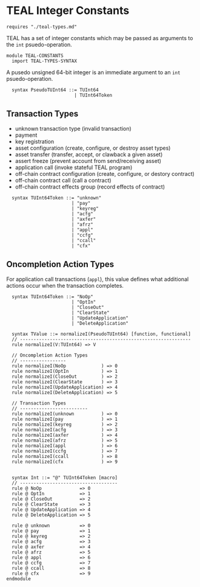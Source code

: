 TEAL Integer Constants
======================

```k
requires "./teal-types.md"
```

TEAL has a set of integer constants which may be passed as arguments to the
`int` psuedo-operation.

```k
module TEAL-CONSTANTS
  import TEAL-TYPES-SYNTAX
```

A pusedo unsigned 64-bit integer is an immediate argument to an `int`
psuedo-operation.

```k
  syntax PseudoTUInt64 ::= TUInt64
                         | TUInt64Token
```

Transaction Types
-----------------

- unknown transaction type (invalid transaction)
- payment
- key registration
- asset configuration (create, configure, or destroy asset types)
- asset transfer (transfer, accept, or clawback a given asset)
- assert freeze (prevent account from send/receiving asset)
- application call (invoke stateful TEAL program)
- off-chain contract configuration (create, configure, or destory contract)
- off-chain contract call (call a contract)
- off-chain contract effects group (record effects of contract)

```k
  syntax TUInt64Token ::= "unknown"
                        | "pay"
                        | "keyreg"
                        | "acfg"
                        | "axfer"
                        | "afrz"
                        | "appl"
                        | "ccfg"
                        | "ccall"
                        | "cfx"
```

Oncompletion Action Types
-------------------------

For application call transactions (`appl`), this value defines what additional
actions occur when the transaction completes.

```k
  syntax TUInt64Token ::= "NoOp"
                        | "OptIn"
                        | "CloseOut"
                        | "ClearState"
                        | "UpdateApplication"
                        | "DeleteApplication"
```

```k
  syntax TValue ::= normalizeI(PseudoTUInt64) [function, functional]
  // ---------------------------------------------------------------
  rule normalizeI(V:TUInt64) => V

  // Oncompletion Action Types
  // -----------------
  rule normalizeI(NoOp             ) => 0
  rule normalizeI(OptIn            ) => 1
  rule normalizeI(CloseOut         ) => 2
  rule normalizeI(ClearState       ) => 3
  rule normalizeI(UpdateApplication) => 4
  rule normalizeI(DeleteApplication) => 5

  // Transaction Types
  // -------------------------
  rule normalizeI(unknown          ) => 0
  rule normalizeI(pay              ) => 1
  rule normalizeI(keyreg           ) => 2
  rule normalizeI(acfg             ) => 3
  rule normalizeI(axfer            ) => 4
  rule normalizeI(afrz             ) => 5
  rule normalizeI(appl             ) => 6
  rule normalizeI(ccfg             ) => 7
  rule normalizeI(ccall            ) => 8
  rule normalizeI(cfx              ) => 9


  syntax Int ::= "@" TUInt64Token [macro]
  // ------------------------------------
  rule @ NoOp              => 0
  rule @ OptIn             => 1
  rule @ CloseOut          => 2
  rule @ ClearState        => 3
  rule @ UpdateApplication => 4
  rule @ DeleteApplication => 5

  rule @ unknown           => 0
  rule @ pay               => 1
  rule @ keyreg            => 2
  rule @ acfg              => 3
  rule @ axfer             => 4
  rule @ afrz              => 5
  rule @ appl              => 6
  rule @ ccfg              => 7
  rule @ ccall             => 8
  rule @ cfx               => 9
endmodule
```
